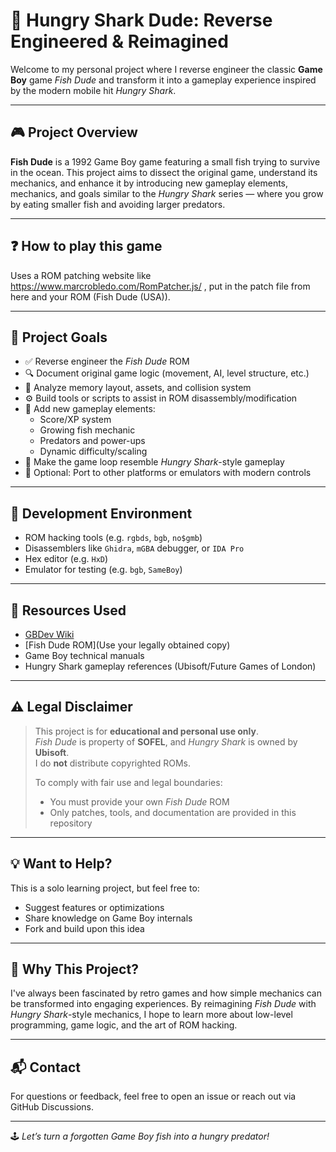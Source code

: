 # 🦈 Hungry Shark Dude: Reverse Engineered & Reimagined

Welcome to my personal project where I reverse engineer the classic **Game Boy** game *Fish Dude* and transform it into a gameplay experience inspired by the modern mobile hit *Hungry Shark*.

---

## 🎮 Project Overview

**Fish Dude** is a 1992 Game Boy game featuring a small fish trying to survive in the ocean. This project aims to dissect the original game, understand its mechanics, and enhance it by introducing new gameplay elements, mechanics, and goals similar to the *Hungry Shark* series — where you grow by eating smaller fish and avoiding larger predators.

---

## ❓ How to play this game

Uses a ROM patching website like https://www.marcrobledo.com/RomPatcher.js/  , put in the patch file from here and your ROM (Fish Dude (USA)).

---

## 🚧 Project Goals

- ✅ Reverse engineer the *Fish Dude* ROM
- 🔍 Document original game logic (movement, AI, level structure, etc.)
- 🧠 Analyze memory layout, assets, and collision system
- ⚙️ Build tools or scripts to assist in ROM disassembly/modification
- 🎯 Add new gameplay elements:
  - Score/XP system
  - Growing fish mechanic
  - Predators and power-ups
  - Dynamic difficulty/scaling
- 📱 Make the game loop resemble *Hungry Shark*-style gameplay
- 💾 Optional: Port to other platforms or emulators with modern controls

---

## 🧪 Development Environment

- ROM hacking tools (e.g. `rgbds`, `bgb`, `no$gmb`)
- Disassemblers like `Ghidra`, `mGBA` debugger, or `IDA Pro`
- Hex editor (e.g. `HxD`)
- Emulator for testing (e.g. `bgb`, `SameBoy`)

---

## 📖 Resources Used

- [GBDev Wiki](https://gbdev.io)
- [Fish Dude ROM](Use your legally obtained copy)
- Game Boy technical manuals
- Hungry Shark gameplay references (Ubisoft/Future Games of London)

---

## ⚠️ Legal Disclaimer

> This project is for **educational and personal use only**.  
> *Fish Dude* is property of **SOFEL**, and *Hungry Shark* is owned by **Ubisoft**.  
> I do **not** distribute copyrighted ROMs.
>
> To comply with fair use and legal boundaries:
> - You must provide your own *Fish Dude* ROM
> - Only patches, tools, and documentation are provided in this repository

---

## 💡 Want to Help?

This is a solo learning project, but feel free to:
- Suggest features or optimizations
- Share knowledge on Game Boy internals
- Fork and build upon this idea

---

## 🧠 Why This Project?

I've always been fascinated by retro games and how simple mechanics can be transformed into engaging experiences. By reimagining *Fish Dude* with *Hungry Shark*-style mechanics, I hope to learn more about low-level programming, game logic, and the art of ROM hacking.

---

## 📬 Contact

For questions or feedback, feel free to open an issue or reach out via GitHub Discussions.

---
🕹️ *Let’s turn a forgotten Game Boy fish into a hungry predator!*
